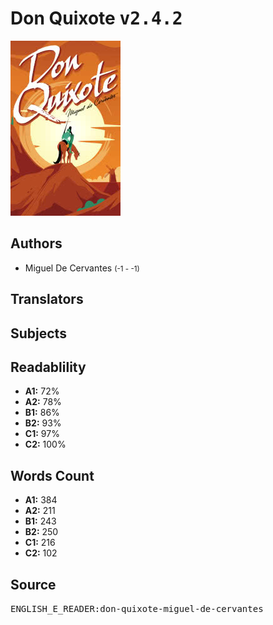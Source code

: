 # Don Quixote <kbd>v2.4.2</kbd>

![](./cover.medium.jpg "")

## Authors


 - Miguel De Cervantes <small>(-1 - -1)</small>

## Translators



## Subjects



## Readablility


 - **A1:** 72%
 - **A2:** 78%
 - **B1:** 86%
 - **B2:** 93%
 - **C1:** 97%
 - **C2:** 100%

## Words Count


 - **A1:** 384
 - **A2:** 211
 - **B1:** 243
 - **B2:** 250
 - **C1:** 216
 - **C2:** 102

## Source


<kbd>ENGLISH_E_READER:don-quixote-miguel-de-cervantes</kbd>
